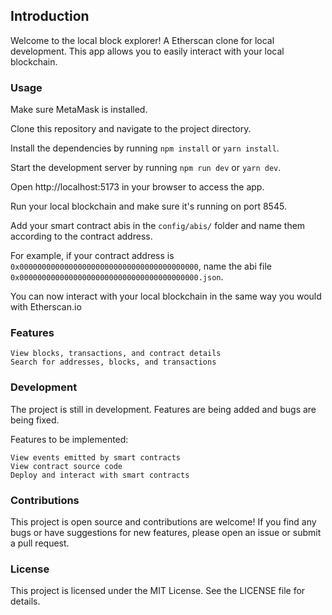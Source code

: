 ## Introduction

Welcome to the local block explorer! A Etherscan clone for local development. This app allows you to easily interact with your local blockchain.

### Usage
Make sure MetaMask is installed.

Clone this repository and navigate to the project directory. 

Install the dependencies by running ```npm install``` or ```yarn install```.

Start the development server by running ```npm run dev``` or ```yarn dev```.

Open http://localhost:5173 in your browser to access the app.

Run your local blockchain and make sure it's running on port 8545. 

Add your smart contract abis in the ```config/abis/``` 
folder and name them according to the contract address. 

For example, if your contract address is ```0x0000000000000000000000000000000000000000```,
name the abi file ```0x0000000000000000000000000000000000000000.json```.

You can now interact with your local blockchain in the same way you would with Etherscan.io


### Features

    View blocks, transactions, and contract details
    Search for addresses, blocks, and transactions

### Development
The project is still in development. Features are being added and bugs are being fixed.

Features to be implemented:

    View events emitted by smart contracts
    View contract source code
    Deploy and interact with smart contracts

### Contributions

This project is open source and contributions are welcome! If you find any bugs or have suggestions for new features, please open an issue or submit a pull request.

### License

This project is licensed under the MIT License. See the LICENSE file for details.